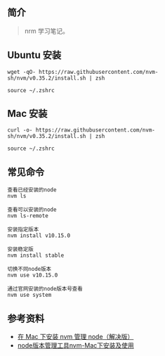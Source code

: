 ## 简介

> nrm 学习笔记。

## Ubuntu 安装

```text
wget -qO- https://raw.githubusercontent.com/nvm-sh/nvm/v0.35.2/install.sh | zsh

source ~/.zshrc
```

## Mac 安装

```text
curl -o- https://raw.githubusercontent.com/nvm-sh/nvm/v0.35.2/install.sh | zsh

source ~/.zshrc
```

## 常见命令

```text
查看已经安装的node
nvm ls

查看可以安装的node
nvm ls-remote

安装指定版本
nvm install v10.15.0

安装稳定版
nvm install stable

切换不同node版本
nvm use v10.15.0

通过官网安装的node版本号查看
nvm use system
```

## 参考资料

- [在 Mac 下安装 nvm 管理 node（解决版）](https://segmentfault.com/a/1190000017391932)
- [node版本管理工具nvm-Mac下安装及使用](https://segmentfault.com/a/1190000004404505)
